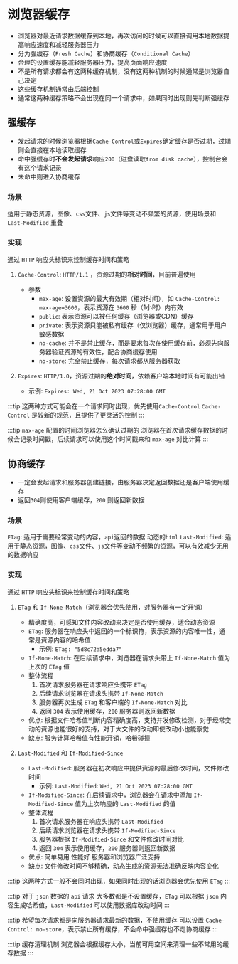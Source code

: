 # 浏览器缓存
- 浏览器对最近请求数据缓存到本地，再次访问的时候可以直接调用本地数据提高响应速度和减轻服务器压力
- 分为强缓存（`Fresh Cache`）和协商缓存（`Conditional Cache`）
- 合理的设置缓存能减轻服务器压力，提高页面响应速度
- 不是所有请求都会有这两种缓存机制，没有这两种机制的时候通常是浏览器自己决定
- 这些缓存机制通常由后端控制
- 通常这两种缓存策略不会出现在同一个请求中，如果同时出现则先判断强缓存

## 强缓存
- 发起请求的时候浏览器根据`Cache-Control`或`Expires`确定缓存是否过期，过期则会直接在本地读取缓存
- 命中强缓存时**不会发起请求**响应`200`（磁盘读取`from disk cache`），控制台会有这个请求记录
- 未命中则进入协商缓存
### 场景
适用于静态资源，图像、`css`文件、`js`文件等变动不频繁的资源，使用场景和 `Last-Modified` 重叠
### 实现
通过 `HTTP` 响应头标识来控制缓存时间和策略
1. `Cache-Control`: `HTTP/1.1` ，资源过期的**相对时间**，目前普遍使用
   - 参数
     - `max-age`: 设置资源的最大有效期（相对时间），如 `Cache-Control: max-age=3600`，表示资源在 `3600` 秒（1小时）内有效
     - `public`: 表示资源可以被任何缓存（浏览器或CDN）缓存
     - `private`: 表示资源只能被私有缓存（仅浏览器）缓存，通常用于用户敏感数据
     - `no-cache`: 并不是禁止缓存，而是要求每次在使用缓存前，必须先向服务器验证资源的有效性，配合协商缓存使用
     - `no-store`: 完全禁止缓存，每次请求都从服务器获取

2. `Expires`: `HTTP/1.0`，资源过期的**绝对时间**，依赖客户端本地时间有可能出错
   - 示例: `Expires: Wed, 21 Oct 2023 07:28:00 GMT`

:::tip 这两种方式可能会在一个请求同时出现，优先使用`Cache-Control`
`Cache-Control` 是较新的规范，且提供了更灵活的控制
:::

:::tip `max-age` 配置的时间浏览器怎么确认过期的
浏览器在首次请求缓存数据的时候会记录时间戳，后续请求可以使用这个时间戳来和 `max-age` 对比计算
:::


## 协商缓存
- 一定会发起请求和服务器创建链接，由服务器决定返回数据还是客户端使用缓存
- 返回`304`则使用客户端缓存，`200` 则返回新数据

### 场景
`ETag`: 适用于需要经常变动的内容，`api`返回的数据 动态的`html`
`Last-Modified`: 适用于静态资源，图像、`css`文件、`js`文件等变动不频繁的资源，可以有效减少无用的数据响应

### 实现
通过 `HTTP` 响应头标识来控制缓存时间和策略
1. `ETag` 和 `If-None-Match`（浏览器会优先使用，对服务器有一定开销）
   - 精确度高，可感知文件内容改动来决定是否使用缓存，适合动态资源
   - `ETag`: 服务器在响应头中返回的一个标识符，表示资源的内容唯一性，通常是资源内容的哈希值
     - 示例: `ETag: "5d8c72a5edda7"`
   - `If-None-Match`: 在后续请求中，浏览器在请求头带上 `If-None-Match` 值为上次的 `ETag` 值
   - 整体流程
     1. 首次请求服务器在请求响应头携带 `ETag` 
     2. 后续请求浏览器在请求头携带 `If-None-Match`
     3. 服务器再次生成 `ETag` 和客户端的 `If-None-Match` 对比
     4. 返回 `304` 表示使用缓存，`200` 服务器则返回新数据
   - 优点: 根据文件哈希值判断内容精确度高，支持并发修改检测，对于经常变动的资源也能很好的支持，对于大文件的改动即使改动小也能察觉
   - 缺点: 服务计算哈希值有性能开销，哈希碰撞

2. `Last-Modified` 和 `If-Modified-Since`
   - `Last-Modified`: 服务器在初次响应中提供资源的最后修改时间，文件修改时间
     - 示例: `Last-Modified`: `Wed, 21 Oct 2023 07:28:00 GMT`
   - `If-Modified-Since`: 在后续请求中，浏览器会在请求中添加 `If-Modified-Since` 值为上次响应的 `Last-Modified` 的值
   - 整体流程
     1. 首次请求服务器在响应头携带 `Last-Modified`
     2. 后续请求浏览器在请求头携带 `If-Modified-Since`
     3. 服务器根据 `If-Modified-Since` 和文件修改时间对比
     4. 返回 `304` 表示使用缓存，`200` 服务器则返回新数据
   - 优点: 简单易用 性能好 服务器和浏览器广泛支持
   - 缺点: 文件修改时间不够精确，动态生成的资源无法准确反映内容变化

:::tip 这两种方式一般不会同时出现，如果同时出现的话浏览器会优先使用 `ETag`
:::

:::tip 对于 `json` 数据的 `api` 请求
大多数都是不设置缓存，`ETag` 可以根据 `json` 内容生成哈希值，`Last-Modified` 可以使用数据库改动时间
:::

:::tip 希望每次请求都是向服务器请求最新的数据，不使用缓存
可以设置 `Cache-Control: no-store`，表示禁止所有缓存，不会命中强缓存也不走协商缓存
:::

:::tip 缓存清理机制
浏览器会根据缓存大小，当前可用空间来清理一些不常用的缓存数据
:::

